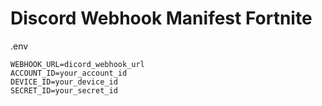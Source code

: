 # Discord Webhook Manifest Fortnite



.env 
```
WEBHOOK_URL=dicord_webhook_url
ACCOUNT_ID=your_account_id
DEVICE_ID=your_device_id
SECRET_ID=your_secret_id
```